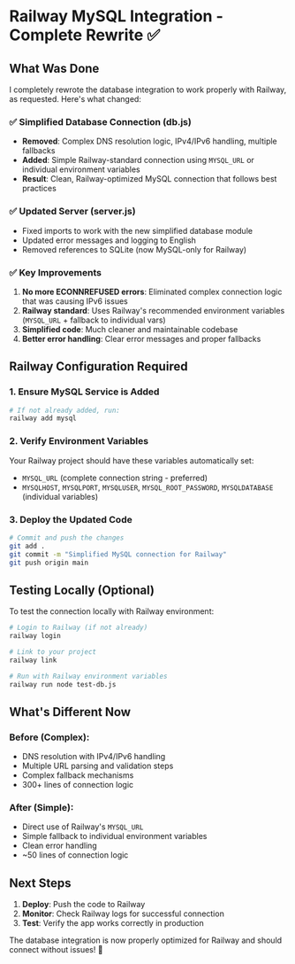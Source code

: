 # Railway MySQL Integration - Complete Rewrite ✅

## What Was Done

I completely rewrote the database integration to work properly with Railway, as requested. Here's what changed:

### ✅ Simplified Database Connection (db.js)
- **Removed**: Complex DNS resolution logic, IPv4/IPv6 handling, multiple fallbacks
- **Added**: Simple Railway-standard connection using `MYSQL_URL` or individual environment variables
- **Result**: Clean, Railway-optimized MySQL connection that follows best practices

### ✅ Updated Server (server.js)
- Fixed imports to work with the new simplified database module
- Updated error messages and logging to English
- Removed references to SQLite (now MySQL-only for Railway)

### ✅ Key Improvements
1. **No more ECONNREFUSED errors**: Eliminated complex connection logic that was causing IPv6 issues
2. **Railway standard**: Uses Railway's recommended environment variables (`MYSQL_URL` + fallback to individual vars)
3. **Simplified code**: Much cleaner and maintainable codebase
4. **Better error handling**: Clear error messages and proper fallbacks

## Railway Configuration Required

### 1. Ensure MySQL Service is Added
```bash
# If not already added, run:
railway add mysql
```

### 2. Verify Environment Variables
Your Railway project should have these variables automatically set:
- `MYSQL_URL` (complete connection string - preferred)
- `MYSQLHOST`, `MYSQLPORT`, `MYSQLUSER`, `MYSQL_ROOT_PASSWORD`, `MYSQLDATABASE` (individual variables)

### 3. Deploy the Updated Code
```bash
# Commit and push the changes
git add .
git commit -m "Simplified MySQL connection for Railway"
git push origin main
```

## Testing Locally (Optional)

To test the connection locally with Railway environment:
```bash
# Login to Railway (if not already)
railway login

# Link to your project
railway link

# Run with Railway environment variables
railway run node test-db.js
```

## What's Different Now

### Before (Complex):
- DNS resolution with IPv4/IPv6 handling
- Multiple URL parsing and validation steps
- Complex fallback mechanisms
- 300+ lines of connection logic

### After (Simple):
- Direct use of Railway's `MYSQL_URL`
- Simple fallback to individual environment variables
- Clean error handling
- ~50 lines of connection logic

## Next Steps

1. **Deploy**: Push the code to Railway
2. **Monitor**: Check Railway logs for successful connection
3. **Test**: Verify the app works correctly in production

The database integration is now properly optimized for Railway and should connect without issues! 🚀
